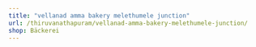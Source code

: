 ```yaml
---
title: "vellanad amma bakery melethumele junction"
url: /thiruvanathapuram/vellanad-amma-bakery-melethumele-junction/
shop: Bäckerei
---
```

